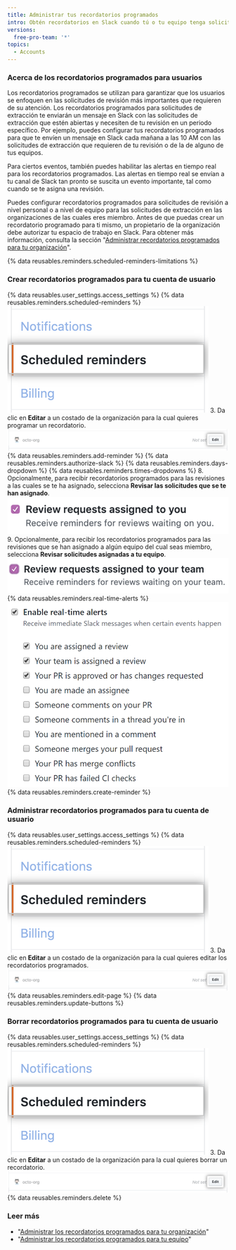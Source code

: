 ```yaml
---
title: Administrar tus recordatorios programados
intro: Obtén recordatorios en Slack cuando tú o tu equipo tenga solicitudes de extracción pendientes de revisión.
versions:
  free-pro-team: '*'
topics:
  - Accounts
---
```


### Acerca de los recordatorios programados para usuarios

Los recordatorios programados se utilizan para garantizar que los usuarios se enfoquen en las solicitudes de revisión más importantes que requieren de su atención. Los recordatorios programados para solicitudes de extracción te enviarán un mensaje en Slack con las solicitudes de extracción que estén abiertas y necesiten de tu revisión en un periodo específico. Por ejemplo, puedes configurar tus recordatorios programados para que te envíen un mensaje en Slack cada mañana a las 10 AM con las solicitudes de extracción que requieren de tu revisión o de la de alguno de tus equipos.

Para ciertos eventos, también puedes habilitar las alertas en tiempo real para los recordatorios programados. Las alertas en tiempo real se envían a tu canal de Slack tan pronto se suscita un evento importante, tal como cuando se te asigna una revisión.

Puedes configurar recordatorios programados para solicitudes de revisión a nivel personal o a nivel de equipo para las solicitudes de extracción en las organizaciones de las cuales eres miembro. Antes de que puedas crear un recordatorio programado para ti mismo, un propietario de la organización debe autorizar tu espacio de trabajo en Slack. Para obtener más información, consulta la sección "[Administrar recordatorios programados para tu organización](/organizations/managing-organization-settings/managing-scheduled-reminders-for-your-organization)".

{% data reusables.reminders.scheduled-reminders-limitations %}

### Crear recordatorios programados para tu cuenta de usuario

{% data reusables.user_settings.access_settings %}
{% data reusables.reminders.scheduled-reminders %}
![Botón de recordatorios programados](/assets/images/help/profile/scheduled-reminders-profile.png)
3. Da clic en **Editar** a un costado de la organización para la cual quieres programar un recordatorio. ![Botón de editar recordatorios programados](/assets/images/help/settings/scheduled-reminders-org-choice.png)
{% data reusables.reminders.add-reminder %}
{% data reusables.reminders.authorize-slack %}
{% data reusables.reminders.days-dropdown %}
{% data reusables.reminders.times-dropdowns %}
8. Opcionalmente, para recibir recordatorios programados para las revisiones a las cuales se te ha asignado, selecciona **Revisar las solicitudes que se te han asignado**. ![Casilla de revisar las solicitudes que se te han asignado](/assets/images/help/profile/scheduled-reminders-your-requests.png)
9. Opcionalmente, para recibir los recordatorios programados para las revisiones que se han asignado a algún equipo del cual seas miembro, selecciona **Revisar solicitudes asignadas a tu equipo**. ![Casilla de revisar las solicitudes que se han asignado a tu equipo](/assets/images/help/profile/scheduled-reminders-your-team-requests.png)
{% data reusables.reminders.real-time-alerts %}
![Casilla para habilitar las alertas en tiempo real](/assets/images/help/settings/scheduled-reminders-real-time-alerts-personal.png)
{% data reusables.reminders.create-reminder %}

### Administrar recordatorios programados para tu cuenta de usuario
{% data reusables.user_settings.access_settings %}
{% data reusables.reminders.scheduled-reminders %}
![Botón de recordatorios programados](/assets/images/help/profile/scheduled-reminders-profile.png)
3. Da clic en **Editar** a un costado de la organización para la cual quieres editar los recordatorios programados. ![Botón de editar recordatorios programados](/assets/images/help/settings/scheduled-reminders-org-choice.png)
{% data reusables.reminders.edit-page %}
{% data reusables.reminders.update-buttons %}

### Borrar recordatorios programados para tu cuenta de usuario
{% data reusables.user_settings.access_settings %}
{% data reusables.reminders.scheduled-reminders %}
![Botón de recordatorios programados](/assets/images/help/profile/scheduled-reminders-profile.png)
3. Da clic en **Editar** a un costado de la organización para la cual quieres borrar un recordatorio. ![Botón de editar recordatorios programados](/assets/images/help/settings/scheduled-reminders-org-choice.png)
{% data reusables.reminders.delete %}

### Leer más

- "[Administrar los recordatorios programados para tu organización](/organizations/managing-organization-settings/managing-scheduled-reminders-for-your-organization)"
- "[Administrar los recordatorios programados para tu equipo](/organizations/organizing-members-into-teams/managing-scheduled-reminders-for-your-team)"
